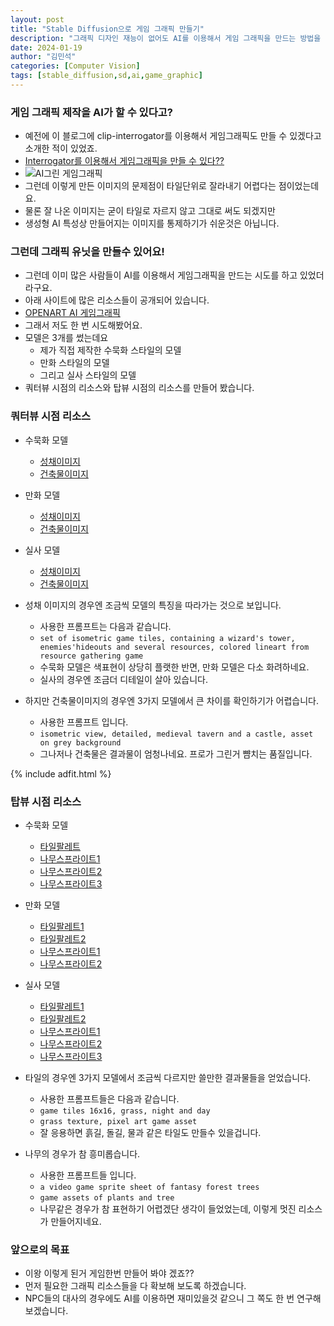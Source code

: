 ```yaml
---
layout: post
title: "Stable Diffusion으로 게임 그래픽 만들기"
description: "그래픽 디자인 재능이 없어도 AI를 이용해서 게임 그래픽을 만드는 방법을 소개해 봅니다."
date: 2024-01-19
author: "김민석"
categories: [Computer Vision]
tags: [stable_diffusion,sd,ai,game_graphic]
---
```

### 게임 그래픽 제작을 AI가 할 수 있다고?

- 예전에 이 블로그에 clip-interrogator를 이용해서 게임그래픽도 만들 수 있겠다고 소개한 적이 있었죠.
- [Interrogator를 이용해서 게임그래픽을 만들 수 있다??](https://reddol18.pe.kr/interrogator-with-sd)<br/>
- ![AI그린 게임그래픽](https://reddol18.github.io/dev5min/images/20231130/image3.png)
- 그런데 이렇게 만든 이미지의 문제점이 타일단위로 잘라내기 어렵다는 점이었는데요.
- 물론 잘 나온 이미지는 굳이 타일로 자르지 않고 그대로 써도 되겠지만
- 생성형 AI 특성상 만들어지는 이미지를 통제하기가 쉬운것은 아닙니다.

### 그런데 그래픽 유닛을 만들수 있어요!

- 그런데 이미 많은 사람들이 AI를 이용해서 게임그래픽을 만드는 시도를 하고 있었더라구요.
- 아래 사이트에 많은 리소스들이 공개되어 있습니다.
- [OPENART AI 게임그래픽](https://openart.ai/discovery/sd-1005771838019870740)
- 그래서 저도 한 번 시도해봤어요.
- 모델은 3개를 썼는데요
  - 제가 직접 제작한 수묵화 스타일의 모델
  - 만화 스타일의 모델
  - 그리고 실사 스타일의 모델
- 쿼터뷰 시점의 리소스와 탑뷰 시점의 리소스를 만들어 봤습니다.  

### 쿼터뷰 시점 리소스

- 수묵화 모델
  - [성채이미지](https://reddol18.github.io/dev5min/images/20240119/kpaint.png)
  - [건축물이미지](https://reddol18.github.io/dev5min/images/20240119/kpaint2.png)

- 만화 모델
  - [성채이미지](https://reddol18.github.io/dev5min/images/20240119/cartoon1.png)
  - [건축물이미지](https://reddol18.github.io/dev5min/images/20240119/cartoon2.png)

- 실사 모델
  - [성채이미지](https://reddol18.github.io/dev5min/images/20240119/real1.png)
  - [건축물이미지](https://reddol18.github.io/dev5min/images/20240119/real2.png)

- 성채 이미지의 경우엔 조금씩 모델의 특징을 따라가는 것으로 보입니다.
  - 사용한 프롬프트는 다음과 같습니다.
  - ``set of isometric game tiles, containing a wizard's tower, enemies'hideouts and several resources, colored lineart from resource gathering game``
  - 수묵화 모델은 색표현이 상당히 플랫한 반면, 만화 모델은 다소 화려하네요.
  - 실사의 경우엔 조금더 디테일이 살아 있습니다.
- 하지만 건축물이미지의 경우엔 3가지 모델에서 큰 차이를 확인하기가 어렵습니다.
  - 사용한 프롬프트 입니다.
  - ``isometric view, detailed, medieval tavern and a castle, asset on grey background``
  - 그나저나 건축물은 결과물이 엄청나네요. 프로가 그린거 뺨치는 품질입니다.

{% include adfit.html %}

### 탑뷰 시점 리소스

- 수묵화 모델
  - [타일팔레트](https://reddol18.github.io/dev5min/images/20240119/kpaint_tile.png)
  - [나무스프라이트1](https://reddol18.github.io/dev5min/images/20240119/kpaint_tree.png)
  - [나무스프라이트2](https://reddol18.github.io/dev5min/images/20240119/kpaint_tree2.png)
  - [나무스프라이트3](https://reddol18.github.io/dev5min/images/20240119/kpaint_tree3.png)

- 만화 모델
  - [타일팔레트1](https://reddol18.github.io/dev5min/images/20240119/cartoon_tile.png)
  - [타일팔레트2](https://reddol18.github.io/dev5min/images/20240119/cartoon_tile2.png)
  - [나무스프라이트1](https://reddol18.github.io/dev5min/images/20240119/cartoon_tree.png)
  - [나무스프라이트2](https://reddol18.github.io/dev5min/images/20240119/cartoon_tree2.png)

- 실사 모델
  - [타일팔레트1](https://reddol18.github.io/dev5min/images/20240119/real_tile.png)
  - [타일팔레트2](https://reddol18.github.io/dev5min/images/20240119/real_tile2.png)
  - [나무스프라이트1](https://reddol18.github.io/dev5min/images/20240119/real_tree.png)
  - [나무스프라이트2](https://reddol18.github.io/dev5min/images/20240119/real_tree2.png)
  - [나무스프라이트3](https://reddol18.github.io/dev5min/images/20240119/real_tree3.png)

- 타일의 경우엔 3가지 모델에서 조금씩 다르지만 쓸만한 결과물들을 얻었습니다.
  - 사용한 프롬프트들은 다음과 같습니다.
  - ``game tiles 16x16, grass, night and day``
  - ``grass texture, pixel art game asset``
  - 잘 응용하면 흙길, 돌길, 물과 같은 타일도 만들수 있을겁니다.
- 나무의 경우가 참 흥미롭습니다.
  - 사용한 프롬프트들 입니다.
  - ``a video game sprite sheet of fantasy forest trees``
  - ``game assets of plants and tree``
  - 나무같은 경우가 참 표현하기 어렵겠단 생각이 들었었는데, 이렇게 멋진 리소스가 만들어지네요.

### 앞으로의 목표

- 이왕 이렇게 된거 게임한번 만들어 봐야 겠죠??
- 먼저 필요한 그래픽 리소스들을 다 확보해 보도록 하겠습니다.
- NPC들의 대사의 경우에도 AI를 이용하면 재미있을것 같으니 그 쪽도 한 번 연구해 보겠습니다.